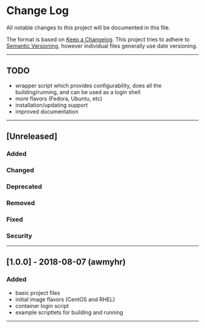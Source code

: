 
[//]: # (Revised: 2018-07-20; Created: 2016-09-30; Author: awmyhr <awmyhr@gmail.com>)

# Change Log
All notable changes to this project will be documented in this file.

The format is based on [Keep a Changelog](http://keepachangelog.com/).
This project tries to adhere to [Semantic Versioning](http://semver.org/),
however individual files generally use date versioning.

---

## TODO
- wrapper script which provides configurability, does all the building/running,
  and can be used as a login shell
- more flavors (Fedora, Ubuntu, etc)
- installation/updating support
- improved documentation

---

## [Unreleased]
### Added

### Changed

### Deprecated

### Removed

### Fixed

### Security

---

## [1.0.0] - 2018-08-07 (awmyhr)
### Added
- basic project files
- initial image flavors (CentOS and RHEL)
- container login script
- example scriptlets for building and running

---